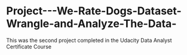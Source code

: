 # Project---We-Rate-Dogs-Dataset-Wrangle-and-Analyze-The-Data-
This was the second project completed in the Udacity Data Analyst Certificate Course
